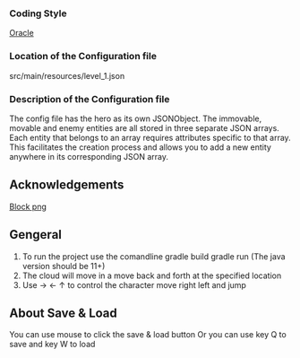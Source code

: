 ### Coding Style
<a href="https://oracle.com/technetwork/java/codeconventions-150003.pdf">Oracle</a>

### Location of the Configuration file
src/main/resources/level_1.json

### Description of the Configuration file
The config file has the hero as its own JSONObject.
The immovable, movable and enemy entities are all stored in
three separate JSON arrays. Each entity that belongs to an
array requires attributes specific to that array. This facilitates
the creation process and allows you to add a new entity anywhere in
its corresponding JSON array.

## Acknowledgements
<a href="https://opengameart.org/content/top-down-2d-metal-box">Block png</a><br>

## Gengeral 
1. To run the project use the comandline 
    gradle build
    gradle run
    (The java version should be 11+)
2. The cloud will move in a move back and forth at the specified location    
3. Use → ← ↑ to control the character move right left and jump
## About Save & Load
You can use mouse to click the save & load button
Or you can use key Q to save and key W to load
